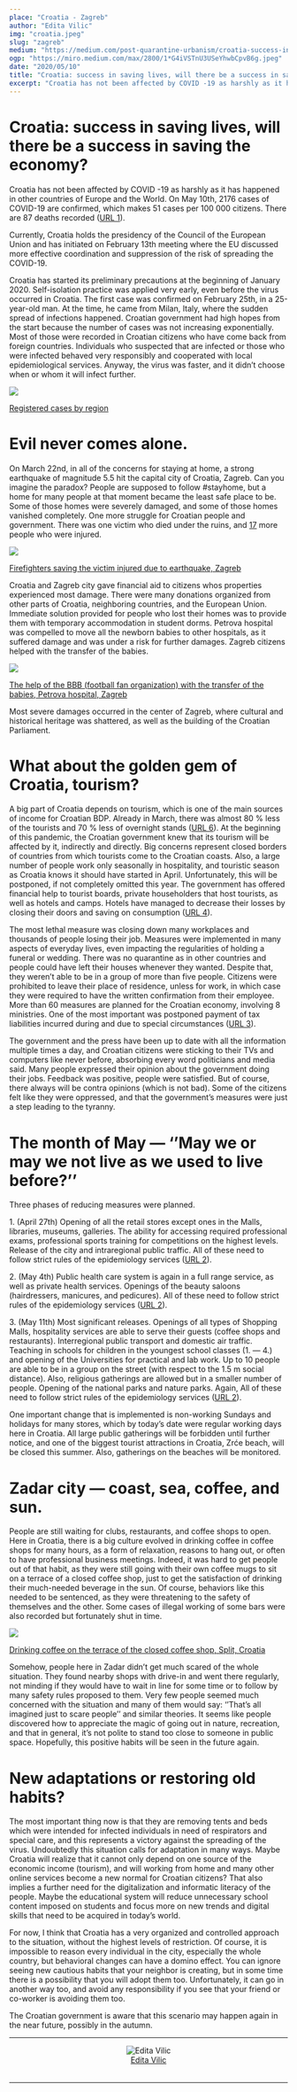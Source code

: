 ```yaml
---
place: "Croatia - Zagreb"
author: "Edita Vilic"
img: "croatia.jpeg"
slug: "zagreb"
medium: "https://medium.com/post-quarantine-urbanism/croatia-success-in-saving-lives-will-there-be-a-success-in-saving-the-economy-5264404befd0"
ogp: "https://miro.medium.com/max/2800/1*G4iVSTnU3USeYhwbCpvB6g.jpeg"
date: "2020/05/10"
title: "Croatia: success in saving lives, will there be a success in saving the economy?"
excerpt: "Croatia has not been affected by COVID -19 as harshly as it has happened in other countries of Europe and the World. On May 10th, 2176 cases of COVID-19 are confirmed, which makes 51 cases per 100 000 citizens. There are 87 deaths recorded ([URL 1](https://www.ecdc.europa.eu/en/cases-2019-ncov-eueea))."
---
```


# Croatia: success in saving lives, will there be a success in saving the economy?

Croatia has not been affected by COVID -19 as harshly as it has happened in other countries of Europe and the World. On May 10th, 2176 cases of COVID-19 are confirmed, which makes 51 cases per 100 000 citizens. There are 87 deaths recorded ([URL 1](https://www.ecdc.europa.eu/en/cases-2019-ncov-eueea)).

Currently, Croatia holds the presidency of the Council of the European Union and has initiated on February 13th meeting where the EU discussed more effective coordination and suppression of the risk of spreading the COVID-19.

Croatia has started its preliminary precautions at the beginning of January 2020. Self-isolation practice was applied very early, even before the virus occurred in Croatia. The first case was confirmed on February 25th, in a 25-year-old man. At the time, he came from Milan, Italy, where the sudden spread of infections happened. Croatian government had high hopes from the start because the number of cases was not increasing exponentially. Most of those were recorded in Croatian citizens who have come back from foreign countries. Individuals who suspected that are infected or those who were infected behaved very responsibly and cooperated with local epidemiological services. Anyway, the virus was faster, and it didn’t choose when or whom it will infect further.

<img class="s t u hw ai" src="https://miro.medium.com/max/1400/1*SDP3gCrDojNl77qp-eN1zw.jpeg"/>

[Registered cases by region](http://www.koronavirus.hr)

# Evil never comes alone.

On March 22nd, in all of the concerns for staying at home, a strong earthquake of magnitude 5.5 hit the capital city of Croatia, Zagreb. Can you imagine the paradox? People are supposed to follow #stayhome, but a home for many people at that moment became the least safe place to be. Some of those homes were severely damaged, and some of those homes vanished completely. One more struggle for Croatian people and government. There was one victim who died under the ruins, and [17](https://www.inquirer.com/news/nation-world/croatia-earthquake-building-damage-zagreb-20200322.html) more people who were injured.

<img class="s t u hw ai" src="https://miro.medium.com/max/2800/1*G4iVSTnU3USeYhwbCpvB6g.jpeg"/>

[Firefighters saving the victim injured due to earthquake, Zagreb](https://www.inquirer.com/news/nation-world/croatia-earthquake-building-damage-zagreb-20200322.html)

Croatia and Zagreb city gave financial aid to citizens whos properties experienced most damage. There were many donations organized from other parts of Croatia, neighboring countries, and the European Union. Immediate solution provided for people who lost their homes was to provide them with temporary accommodation in student dorms. Petrova hospital was compelled to move all the newborn babies to other hospitals, as it suffered damage and was under a risk for further damages. Zagreb citizens helped with the transfer of the babies.

<img class="s t u hw ai" src="https://miro.medium.com/max/1400/1*uwUqjfOa1CV3lH2vMAIdaw.png"/>

[The help of the BBB (football fan organization) with the transfer of the babies, Petrova hospital, Zagreb](https://www.index.hr/sport/clanak/Picture-koja-je-odusevila-hrvatsku-bad-blue-boysi-spasavaju-inkubatore-iz-rodilista/2167682.aspx)

Most severe damages occurred in the center of Zagreb, where cultural and historical heritage was shattered, as well as the building of the Croatian Parliament.

# What about the golden gem of Croatia, tourism?

A big part of Croatia depends on tourism, which is one of the main sources of income for Croatian BDP. Already in March, there was almost 80 % less of the tourists and 70 % less of overnight stands ([URL 6](https://www.turizmoteka.hr/jos-iz-turizma/turizam-u-brojkama/hrvatska-turizam-u-ozujku-2020/)). At the beginning of this pandemic, the Croatian government knew that its tourism will be affected by it, indirectly and directly. Big concerns represent closed borders of countries from which tourists come to the Croatian coasts. Also, a large number of people work only seasonally in hospitality, and touristic season as Croatia knows it should have started in April. Unfortunately, this will be postponed, if not completely omitted this year. The government has offered financial help to tourist boards, private householders that host tourists, as well as hotels and camps. Hotels have managed to decrease their losses by closing their doors and saving on consumption ([URL 4](https://mint.gov.hr/vijesti/8?trazi=1&tip=&tip2=&tema=&datumod=&datumdo=&pojam=&page=3)).

The most lethal measure was closing down many workplaces and thousands of people losing their job. Measures were implemented in many aspects of everyday lives, even impacting the regularities of holding a funeral or wedding. There was no quarantine as in other countries and people could have left their houses whenever they wanted. Despite that, they weren’t able to be in a group of more than five people. Citizens were prohibited to leave their place of residence, unless for work, in which case they were required to have the written confirmation from their employee. More than 60 measures are planned for the Croatian economy, involving 8 ministries. One of the most important was postponed payment of tax liabilities incurred during and due to special circumstances ([URL 3](http://www.koronavirus.hr)).

The government and the press have been up to date with all the information multiple times a day, and Croatian citizens were sticking to their TVs and computers like never before, absorbing every word politicians and media said. Many people expressed their opinion about the government doing their jobs. Feedback was positive, people were satisfied. But of course, there always will be contra opinions (which is not bad). Some of the citizens felt like they were oppressed, and that the government’s measures were just a step leading to the tyranny.

# The month of May — ‘’May we or may we not live as we used to live before?’’

Three phases of reducing measures were planned.

1\. (April 27th) Opening of all the retail stores except ones in the Malls, libraries, museums, galleries. The ability for accessing required professional exams, professional sports training for competitions on the highest levels. Release of the city and intraregional public traffic. All of these need to follow strict rules of the epidemiology services ([URL 2](http://hr.n1info.com/Vijesti/a502885/Predstavljene-tri-faze-popustanja-mjera-ovo-su-svi-datumi-kada-se-sto-otvara.html)).

2\. (May 4th) Public health care system is again in a full range service, as well as private health services. Openings of the beauty saloons (hairdressers, manicures, and pedicures). All of these need to follow strict rules of the epidemiology services ([URL 2](http://hr.n1info.com/Vijesti/a502885/Predstavljene-tri-faze-popustanja-mjera-ovo-su-svi-datumi-kada-se-sto-otvara.html)).

3\. (May 11th) Most significant releases. Openings of all types of Shopping Malls, hospitality services are able to serve their guests (coffee shops and restaurants). Interregional public transport and domestic air traffic. Teaching in schools for children in the youngest school classes (1. — 4.) and opening of the Universities for practical and lab work. Up to 10 people are able to be in a group on the street (with respect to the 1.5 m social distance). Also, religious gatherings are allowed but in a smaller number of people. Opening of the national parks and nature parks. Again, All of these need to follow strict rules of the epidemiology services ([URL 2](http://hr.n1info.com/Vijesti/a502885/Predstavljene-tri-faze-popustanja-mjera-ovo-su-svi-datumi-kada-se-sto-otvara.html)).

One important change that is implemented is non-working Sundays and holidays for many stores, which by today’s date were regular working days here in Croatia. All large public gatherings will be forbidden until further notice, and one of the biggest tourist attractions in Croatia, Zrće beach, will be closed this summer. Also, gatherings on the beaches will be monitored.

# Zadar city — coast, sea, coffee, and sun.

People are still waiting for clubs, restaurants, and coffee shops to open. Here in Croatia, there is a big culture evolved in drinking coffee in coffee shops for many hours, as a form of relaxation, reasons to hang out, or often to have professional business meetings. Indeed, it was hard to get people out of that habit, as they were still going with their own coffee mugs to sit on a terrace of a closed coffee shop, just to get the satisfaction of drinking their much-needed beverage in the sun. Of course, behaviors like this needed to be sentenced, as they were threatening to the safety of themselves and the other. Some cases of illegal working of some bars were also recorded but fortunately shut in time.

<img class="s t u hw ai" src="https://miro.medium.com/max/1400/1*LYE54n4wjHOsx0uKcd1UQA.jpeg"/>

[Drinking coffee on the terrace of the closed coffee shop, Split, Croatia](https://morski.hr/2020/03/19/splicani-ne-mogu-bez-kave-na-suncu-mnogima-ce-to-biti-najskuplja-kava/)

Somehow, people here in Zadar didn’t get much scared of the whole situation. They found nearby shops with drive-in and went there regularly, not minding if they would have to wait in line for some time or to follow by many safety rules proposed to them. Very few people seemed much concerned with the situation and many of them would say: ‘’That’s all imagined just to scare people’’ and similar theories. It seems like people discovered how to appreciate the magic of going out in nature, recreation, and that in general, it’s not polite to stand too close to someone in public space. Hopefully, this positive habits will be seen in the future again.

# New adaptations or restoring old habits?

The most important thing now is that they are removing tents and beds which were intended for infected individuals in need of respirators and special care, and this represents a victory against the spreading of the virus. Undoubtedly this situation calls for adaptation in many ways. Maybe Croatia will realize that it cannot only depend on one source of the economic income (tourism), and will working from home and many other online services become a new normal for Croatian citizens? That also implies a further need for the digitalization and informatic literacy of the people. Maybe the educational system will reduce unnecessary school content imposed on students and focus more on new trends and digital skills that need to be acquired in today’s world.

For now, I think that Croatia has a very organized and controlled approach to the situation, without the highest levels of restriction. Of course, it is impossible to reason every individual in the city, especially the whole country, but behavioral changes can have a domino effect. You can ignore seeing new cautious habits that your neighbor is creating, but in some time there is a possibility that you will adopt them too. Unfortunately, it can go in another way too, and avoid any responsibility if you see that your friend or co-worker is avoiding them too.

The Croatian government is aware that this scenario may happen again in the near future, possibly in the autumn.

---

<div style="display: flex; margin-bottom: 2rem">
    <div style="margin: 0 auto; text-align: center">
        <img alt="Edita Vilic" src="https://miro.medium.com/fit/c/96/96/2*0zdRanrBCFIYn_cGAFlSeg.jpeg"/>
        <br/>
        <a href="https://medium.com/@edita.vilic.lol?source=post_page-----5264404befd0----------------------">Edita Vilic</a>
    </div>
</div>

---
